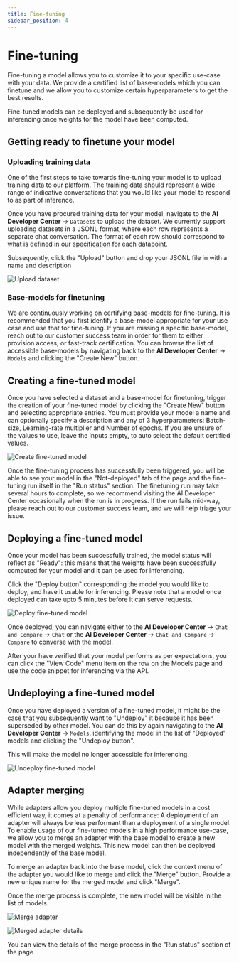 ```yaml
---
title: Fine-tuning
sidebar_position: 4
---
```


# Fine-tuning

Fine-tuning a model allows you to customize it to your specific use-case with your data. We provide a certified list of base-models which you can finetune and we allow you to customize certain hyperparameters to get the best results.

Fine-tuned models can be deployed and subsequently be used for inferencing once weights for the model have been computed.

## Getting ready to finetune your model

### Uploading training data

One of the first steps to take towards fine-tuning your model is to upload training data to our platform.
The training data should represent a wide range of indicative conversations that you would like your model to respond to as part of inference.

Once you have procured training data for your model, navigate to the **AI Developer Center** → `Datasets` to upload the dataset.
We currently support uploading datasets in a JSONL format, where each row represents a separate chat conversation. The format of each row should correspond to what is defined in our [specification](datasets.md#fine-tuning) for each datapoint.

Subsequently, click the "Upload" button and drop your JSONL file in with a name and description

![Upload dataset](/img/finetuning/upload-finetuning-dataset.png)

### Base-models for finetuning

We are continuously working on certifying base-models for fine-tuning. It is recommended that you first identify a base-model appropriate for your use case and use that for fine-tuning.
If you are missing a specific base-model, reach out to our customer success team in order for them to either provision access, or fast-track certification.
You can browse the list of accessible base-models by navigating back to the **AI Developer Center** → `Models` and clicking the "Create New" button.

## Creating a fine-tuned model

Once you have selected a dataset and a base-model for finetuning, trigger the creation of your fine-tuned model by clicking the "Create New" button and selecting appropriate entries.
You must provide your model a name and can optionally specify a description and any of 3 hyperparameters: Batch-size, Learning-rate multiplier and Number of epochs. If you are unsure of the values to use, leave the inputs empty, to auto select the default certified values.

![Create fine-tuned model](/img/finetuning/trigger-finetuning.png)

Once the fine-tuning process has successfully been triggered, you will be able to see your model in the "Not-deployed" tab of the page and the fine-tuning run itself in the "Run status" section.
The finetuning run may take several hours to complete, so we recommend visiting the AI Developer Center occasionally when the run is in progress. If the run fails mid-way, please reach out to our customer success team, and we will help triage your issue.

## Deploying a fine-tuned model

Once your model has been successfully trained, the model status will reflect as "Ready": this means that the weights have been successfully computed for your model and it can be used for inferencing.

Click the "Deploy button" corresponding the model you would like to deploy, and have it usable for inferencing. Please note that a model once deployed can take upto 5 minutes before it can serve requests.

![Deploy fine-tuned model](/img/finetuning/deploy-finetuned-model.png)

Once deployed, you can navigate either to the **AI Developer Center** → `Chat and Compare` → `Chat` or the **AI Developer Center** → `Chat and Compare` → `Compare` to converse with the model.

After your have verified that your model performs as per expectations, you can click the "View Code" menu item on the row on the Models page and use the code snippet for inferencing via the API.

## Undeploying a fine-tuned model

Once you have deployed a version of a fine-tuned model, it might be the case that you subsequently want to "Undeploy" it because it has been superseded by other model. You can do this by again navigating to the **AI Developer Center** → `Models`, identifying the model in the list of "Deployed" models and clicking the "Undeploy button".

This will make the model no longer accessible for inferencing.

![Undeploy fine-tuned model](/img/finetuning/undeploy-finetuned-model.png)

## Adapter merging

While adapters allow you deploy multiple fine-tuned models in a cost efficient way, it comes at a penalty of performance: A deployment of an adapter will always be less performant than a deployment of a single model.
To enable usage of our fine-tuned models in a high performance use-case, we allow you to merge an adapter with the base model to create a new model with the merged weights. This new model can then be deployed independently of the base model.

To merge an adapter back into the base model, click the context menu of the adapter you would like to merge and click the "Merge" button. Provide a new unique name for the merged model and click "Merge".

Once the merge process is complete, the new model will be visible in the list of models.

![Merge adapter](/img/finetuning/merge-adapter.png)

![Merged adapter details](/img/finetuning/merge-adapter-modal.png)

You can view the details of the merge process in the "Run status" section of the page

